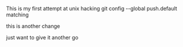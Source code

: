 This is my first attempt at unix hacking
git config --global push.default matching


this is another change

just want to give it another go
